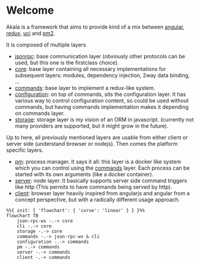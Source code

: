 # Welcome

Akala is a framework that aims to provide kind of a mix between [angular](https://angular.io), [redux](https://redux.js.org), [uci](https://openwrt.org/docs/guide-user/base-system/uci) and [pm2](https://pm2.io/).

It is composed of multiple layers

- [jsonrpc](jsonrpc/index): base communication layer (obviously other protocols can be used, but this one is the firstclass choice).
- [core](core/index): base layer containing all necessary implementations for subsequent layers: modules, dependency injection, 2way data binding, ...
- [commands](commands/index): base layer to implement a redux-like system.
- [configuration](configuration/index): on top of commands, sits the configuration layer. It has various way to control configuration content, so could be used without commands, but having commands implementation makes it depending on commands layer.
- [storage](storage/index): storage layer is my vision of an ORM in javascript. (currently not many providers are supported, but it might grow in the future).

Up to here, all previously mentioned layers are usable from either client or server side (understand browser or nodejs). Then comes the platform specific layers.

- [pm](pm/index): process manager. It says it all: this layer is a docker like system which you can control using the [commands](commands/index) layer. Each process can be started with its own arguments (like a docker container).
- [server](server/index): node layer. It basically supports server side command triggers like http (This permits to have commands being served by http).
- [client](client/index): browser layer heavily inspired from angularjs and angular from a concept perspective, but with a radically different usage approach.

```mermaid
%%{ init: { 'flowchart': { 'curve': 'linear' } } }%%
flowchart TB
    json-rpc-ws -.-> core
    cli -.-> core
    storage -.-> core
    commands -.-> json-rpc-ws & cli
    configuration -.-> commands
    pm -.-> commands
    server -.-> commands
    client -.-> commands
```
